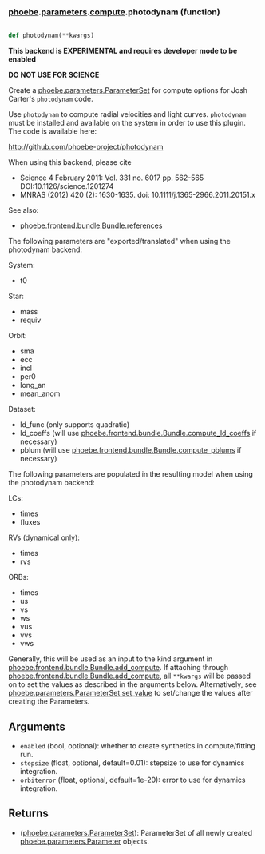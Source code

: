 ### [phoebe](phoebe.md).[parameters](phoebe.parameters.md).[compute](phoebe.parameters.compute.md).photodynam (function)


```py

def photodynam(**kwargs)

```



**This backend is EXPERIMENTAL and requires developer mode to be enabled**

**DO NOT USE FOR SCIENCE**

Create a [phoebe.parameters.ParameterSet](phoebe.parameters.ParameterSet.md) for compute options for Josh
Carter's `photodynam` code.

Use `photodynam` to compute radial velocities and light curves.
`photodynam` must be installed and available on the system in order to use
this plugin.  The code is available here:

<a href="http://github.com/phoebe-project/photodynam">http://github.com/phoebe-project/photodynam</a>

When using this backend, please cite
* Science 4 February 2011: Vol. 331 no. 6017 pp. 562-565 DOI:10.1126/science.1201274
* MNRAS (2012) 420 (2): 1630-1635. doi: 10.1111/j.1365-2966.2011.20151.x

See also:
* [phoebe.frontend.bundle.Bundle.references](phoebe.frontend.bundle.Bundle.references.md)

The following parameters are "exported/translated" when using the photodynam
backend:

System:
* t0

Star:
* mass
* requiv

Orbit:
* sma
* ecc
* incl
* per0
* long_an
* mean_anom

Dataset:
* ld_func (only supports quadratic)
* ld_coeffs (will use [phoebe.frontend.bundle.Bundle.compute_ld_coeffs](phoebe.frontend.bundle.Bundle.compute_ld_coeffs.md) if necessary)
* pblum (will use [phoebe.frontend.bundle.Bundle.compute_pblums](phoebe.frontend.bundle.Bundle.compute_pblums.md) if necessary)


The following parameters are populated in the resulting model when using the
photodynam backend:

LCs:
* times
* fluxes

RVs (dynamical only):
* times
* rvs

ORBs:
* times
* us
* vs
* ws
* vus
* vvs
* vws

Generally, this will be used as an input to the kind argument in
[phoebe.frontend.bundle.Bundle.add_compute](phoebe.frontend.bundle.Bundle.add_compute.md).  If attaching through
[phoebe.frontend.bundle.Bundle.add_compute](phoebe.frontend.bundle.Bundle.add_compute.md), all `**kwargs` will be
passed on to set the values as described in the arguments below.  Alternatively,
see [phoebe.parameters.ParameterSet.set_value](phoebe.parameters.ParameterSet.set_value.md) to set/change the values
after creating the Parameters.

Arguments
----------
* `enabled` (bool, optional): whether to create synthetics in compute/fitting
    run.
* `stepsize` (float, optional, default=0.01): stepsize to use for dynamics
    integration.
* `orbiterror` (float, optional, default=1e-20): error to use for dynamics
    integration.

Returns
--------
* ([phoebe.parameters.ParameterSet](phoebe.parameters.ParameterSet.md)): ParameterSet of all newly created
    [phoebe.parameters.Parameter](phoebe.parameters.Parameter.md) objects.

